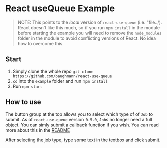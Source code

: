 # React useQueue Example

> NOTE: This points to the *local* version of `react-use-queue` (i.e. "file../). React doesn't like this much, so if you run `npm install` in the module before starting the example you will need to remove the `node_modules` folder in the module to avoid conflicting versions of React. No idea how to overcome this.

## Start

1. Simply clone the whole repo `git clone https://github.com/baughmann/react-use-queue`
2. `cd` into the `example` folder and run `npm install`
3. Run `npm start`

## How to use
The button group at the top allows you to select which type of of `Job` to submit. As of `react-use-queue` version `0.5.0`, `Job`s no longer need a full object. You can simly submit a callback function if you wish. You can read more about this in the [README](https://github.com/baughmann/react-use-queue/blob/master/README.md)

After selecting the job type, type some text in the textbox and click submit.